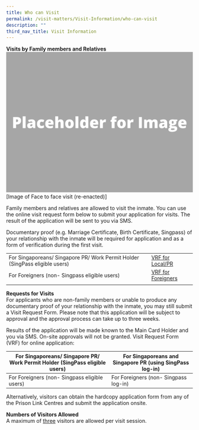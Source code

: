 ```yaml
---
title: Who can Visit
permalink: /visit-matters/Visit-Information/who-can-visit
description: ""
third_nav_title: Visit Information
---
```

**Visits by Family members and Relatives**<br>
![](/images/Placeholder%20for%20Image.png)
[Image of Face to face visit (re-enacted)]

Family members and relatives are allowed to visit the inmate. You can use the online visit request form below to submit your application for visits. The result of the application will be sent to you via SMS. 

Documentary proof (e.g. Marriage Certificate, Birth Certificate, Singpass) of your relationship with the inmate will be required for application and as a form of verification during the first visit.

||  | 
| -------- | -------- | 
| For Singaporeans/ Singapore PR/ Work Permit Holder (SingPass eligible users)|[VRF for Local/PR](https://form.gov.sg/#!/5fbb510b2bcec70011435e8b)|
| For Foreigners (non- Singpass eligible users)|[VRF for Foreigners](https://form.gov.sg/#!/5c88baed9a3a3c0010c18c70)|
||  | 

**Requests for Visits**<br>
For applicants who are non-family members or unable to produce any documentary proof of your relationship with the inmate, you may still submit a Visit Request Form. Please note that this application will be subject to approval and the approval process can take up to three weeks. 

Results of the application will be made known to the Main Card Holder and you via SMS. On-site approvals will not be granted.
Visit Request Form (VRF) for online application:

|For Singaporeans/ Singapore PR/ Work Permit Holder (SingPass eligible users)| For Singaporeans and Singapore PR (using SingPass log-in)| 
| -------- | -------- | 
| For Foreigners (non- Singpass eligible users)|For Foreigners (non- Singpass log-in)|

Alternatively, visitors can obtain the hardcopy application form from any of the Prison Link Centres and submit the application onsite.

**Numbers of Visitors Allowed**<br>
A maximum of <u>three</u> visitors are allowed per visit session.